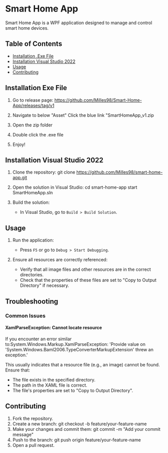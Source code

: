 # Smart Home App

Smart Home App is a WPF application designed to manage and control smart home devices.

## Table of Contents

- [Installation .Exe File](#installation-exe-file)
- [Installation Visual Studio 2022](#installation-visual-studio-2022)
- [Usage](#usage)
- [Contributing](#contributing)

## Installation Exe File

1. Go to release page:
https://github.com/Milles98/Smart-Home-App/releases/tag/v1

2. Navigate to below "Asset"
Click the blue link "SmartHomeApp_v1.zip

3. Open the zip folder
4. Double click the .exe file
5. Enjoy!


## Installation Visual Studio 2022

1. Clone the repository:
git clone https://github.com/Milles98/smart-home-app.git

2. Open the solution in Visual Studio:
cd smart-home-app
start SmartHomeApp.sln

3. Build the solution:
    - In Visual Studio, go to `Build > Build Solution`.

## Usage

1. Run the application:
    - Press `F5` or go to `Debug > Start Debugging`.

2. Ensure all resources are correctly referenced:
    - Verify that all image files and other resources are in the correct directories.
    - Check that the properties of these files are set to "Copy to Output Directory" if necessary.

## Troubleshooting

### Common Issues

#### XamlParseException: Cannot locate resource

If you encounter an error similar to:System.Windows.Markup.XamlParseException: 'Provide value on 'System.Windows.Baml2006.TypeConverterMarkupExtension' threw an exception.'

This usually indicates that a resource file (e.g., an image) cannot be found. Ensure that:
- The file exists in the specified directory.
- The path in the XAML file is correct.
- The file's properties are set to "Copy to Output Directory".

## Contributing

1. Fork the repository.
2. Create a new branch:
git checkout -b feature/your-feature-name
3. Make your changes and commit them:
git commit -m "Add your commit message"
4. Push to the branch:
git push origin feature/your-feature-name
5. Open a pull request.

    
    
    
    
